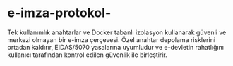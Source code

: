 # e-imza-protokol-
Tek kullanımlık anahtarlar ve Docker tabanlı izolasyon kullanarak güvenli ve merkezi olmayan bir e-imza çerçevesi. Özel anahtar depolama risklerini ortadan kaldırır, EIDAS/5070 yasalarına uyumludur ve e-devletin rahatlığını kullanıcı tarafından kontrol edilen güvenlik ile birleştirir.
